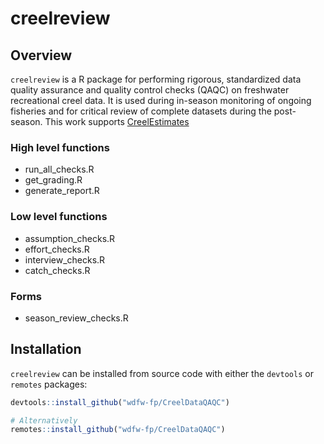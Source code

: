 # creelreview

## Overview

`creelreview` is a R package for performing rigorous, standardized data quality assurance and quality control checks (QAQC) on freshwater recreational creel data. It is used during in-season monitoring of ongoing fisheries and for critical review of complete datasets during the post-season. This work supports [CreelEstimates](https://github.com/wdfw-fp/CreelEstimates)

### High level functions

-   run_all_checks.R
-   get_grading.R
-   generate_report.R

### Low level functions

-   assumption_checks.R
-   effort_checks.R
-   interview_checks.R
-   catch_checks.R

### Forms

-   season_review_checks.R

## Installation

`creelreview` can be installed from source code with either the `devtools` or `remotes` packages:

``` r
devtools::install_github("wdfw-fp/CreelDataQAQC")

# Alternatively 
remotes::install_github("wdfw-fp/CreelDataQAQC")
```
